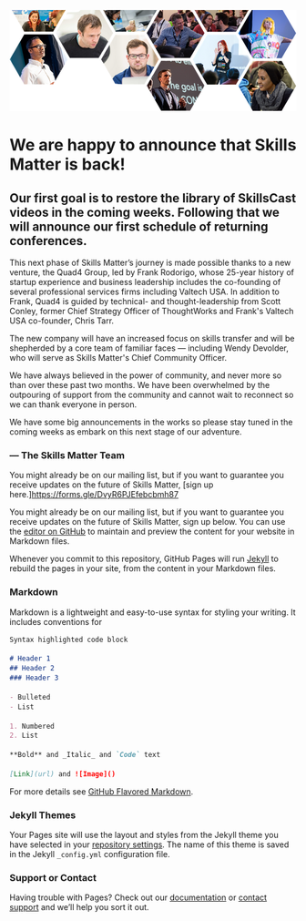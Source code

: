 ![](/SkillsMatter-landing_page-collage.png)

# We are happy to announce that Skills Matter is back!

## Our first goal is to restore the library of SkillsCast videos in the coming weeks. Following that we will announce our first schedule of returning conferences.

This next phase of Skills Matter’s journey is made possible thanks to a new venture, the Quad4 Group, led by Frank Rodorigo, whose 25-year history of startup experience and business leadership includes the co-founding of several professional services firms including Valtech USA. In addition to Frank, Quad4 is guided by technical- and thought-leadership from Scott Conley, former Chief Strategy Officer of ThoughtWorks and Frank's Valtech USA co-founder, Chris Tarr. 

The new company will have an increased focus on skills transfer and will be shepherded by a core team of familiar faces — including Wendy Devolder, who will serve as Skills Matter's Chief Community Officer. 

We have always believed in the power of community, and never more so than over these past two months. We have been overwhelmed by the outpouring of support from the community and cannot wait to reconnect so we can thank everyone in person. 

We have some big announcements in the works so please stay tuned in the coming weeks as embark on this next stage of our adventure.

### — The Skills Matter Team

You might already be on our mailing list, but if you want to guarantee you receive updates on the future of Skills Matter, [sign up here.]<https://forms.gle/DvyR6PJEfebcbmh87> 

You might already be on our mailing list, but if you want to guarantee you receive updates on the future of Skills Matter, sign up below.
You can use the [editor on GitHub](https://github.com/mnriviere/We-are-back/edit/master/README.md) to maintain and preview the content for your website in Markdown files.

Whenever you commit to this repository, GitHub Pages will run [Jekyll](https://jekyllrb.com/) to rebuild the pages in your site, from the content in your Markdown files.

### Markdown

Markdown is a lightweight and easy-to-use syntax for styling your writing. It includes conventions for

```markdown
Syntax highlighted code block

# Header 1
## Header 2
### Header 3

- Bulleted
- List

1. Numbered
2. List

**Bold** and _Italic_ and `Code` text

[Link](url) and ![Image]()
```

For more details see [GitHub Flavored Markdown](https://guides.github.com/features/mastering-markdown/).

### Jekyll Themes

Your Pages site will use the layout and styles from the Jekyll theme you have selected in your [repository settings](https://github.com/mnriviere/We-are-back/settings). The name of this theme is saved in the Jekyll `_config.yml` configuration file.

### Support or Contact

Having trouble with Pages? Check out our [documentation](https://help.github.com/categories/github-pages-basics/) or [contact support](https://github.com/contact) and we’ll help you sort it out.
